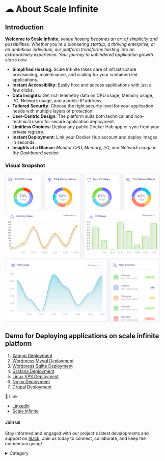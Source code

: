 

# ☁ About Scale Infinite

## Introduction

**Welcome to Scale Infinite**, _where hosting becomes an art of simplicity and possibilities. Whether you're a pioneering startup, a thriving enterprise, or an ambitious individual, our platform transforms hosting into an extraordinary experience. Your journey to unhindered application growth starts now._

* **Simplified Hosting:** Scale Infinite takes care of infrastructure provisioning, maintenance, and scaling for your containerized applications.
* **Instant Accessibility:** Easily host and access applications with just a few clicks.
* **Data Insights:** Get rich telemetry data on CPU usage, Memory usage, I/O, Network usage, and a public IP address.
* **Tailored Security:** Choose the right security level for your application needs with multiple layers of protection.
* **User-Centric Design:** The platform suits both technical and non-technical users for secure application deployment.
* **Limitless Choices:** Deploy any public Docker Hub app or sync from your private registry.
* **Instant Deployment:** Link your Docker Hub account and deploy images in seconds.
* **Insights at a Glance:** _Monitor CPU, Memory, I/O, and Network usage in the Dashboard section._

### Visual Snapshot

![Alt Text](/img/oo.jpg)
![Alt Text](/img/rrr.png)
![Alt Text](/img/ook.png)

## Demo for Deploying applications on scale infinite platform

1. [Xampp Deployment](https://scaleinfinite.gitbook.io/untitled/demo-deployment/tcp/xampp-deployment)
2. [Wordpress Mysql Deployment](https://scaleinfinite.gitbook.io/untitled/demo-deployment/http/wordpress-sqlite)
3. [Wordpress Sqlite Deployment](https://scaleinfinite.gitbook.io/untitled/demo-deployment/http/wordpress-mysql)
4. [Grafana Deployment](https://scaleinfinite.gitbook.io/untitled/demo-deployment/http/grafana-deployment)
5. [Linux VPS Deployment](https://scaleinfinite.gitbook.io/untitled/demo-deployment/http/linux-vps-deployment)
6. [Nginx Deployment](https://scaleinfinite.gitbook.io/untitled/demo-deployment/http/nginx-deployment)
7. [Drupal Deployment](https://scaleinfinite.gitbook.io/untitled/demo-deployment/http/drupal-deployment)

🔗 Link

* [LinkedIn](https://www.linkedin.com/company/scaleinfinite/)
* [Scale Infinite](https://scaleinfinite.fr/)

#### Join us

Stay informed and engaged with our project's latest developments and support on [Slack](https://app.slack.com/client/T04QS32JX6E/C04QKEWE146). Join us today to connect, collaborate, and keep the momentum going!&#x20;

<details>

<summary>Category</summary>

Kubernetes, cloud computing, DevOps, cloud services, hosting platform, container orchestration, cloud infrastructure, cloud deployment, cloud management, cloud technology, cloud solutions&#x20;

</details>

